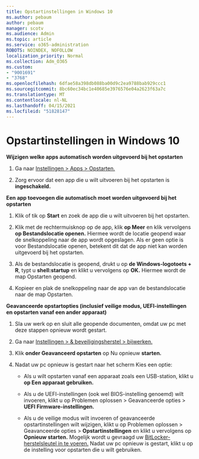 ```yaml
---
title: Opstartinstellingen in Windows 10
ms.author: pebaum
author: pebaum
manager: scotv
ms.audience: Admin
ms.topic: article
ms.service: o365-administration
ROBOTS: NOINDEX, NOFOLLOW
localization_priority: Normal
ms.collection: Adm_O365
ms.custom:
- "9001691"
- "3768"
ms.openlocfilehash: 6dfae58a398db088ba00d9c2ea9788bab929ccc1
ms.sourcegitcommit: 8bc60ec34bc1e40685e3976576e04a2623f63a7c
ms.translationtype: MT
ms.contentlocale: nl-NL
ms.lasthandoff: 04/15/2021
ms.locfileid: "51828147"
---
```

# <a name="startup-settings-in-windows-10"></a>Opstartinstellingen in Windows 10

**Wijzigen welke apps automatisch worden uitgevoerd bij het opstarten**

1. Ga naar [Instellingen > Apps > Opstarten.](ms-settings:startupapps?activationSource=GetHelp)

2. Zorg ervoor dat een app die u wilt uitvoeren bij het opstarten is **ingeschakeld.**

**Een app toevoegen die automatisch moet worden uitgevoerd bij het opstarten**

1. Klik of tik op **Start** en zoek de app die u wilt uitvoeren bij het opstarten.

2. Klik met de rechtermuisknop op de app, klik **op Meer** en klik vervolgens **op Bestandslocatie openen.** Hiermee wordt de locatie geopend waar de snelkoppeling naar de app wordt opgeslagen. Als er geen optie is voor Bestandslocatie openen, betekent dit dat de app niet kan worden uitgevoerd bij het opstarten.

3. Als de bestandslocatie is geopend, drukt u op **de Windows-logotoets + R**, typt u **shell:startup** en klikt u vervolgens op **OK.** Hiermee wordt de map Opstarten geopend.

4. Kopieer en plak de snelkoppeling naar de app van de bestandslocatie naar de map Opstarten.

**Geavanceerde opstartopties (inclusief veilige modus, UEFI-instellingen en opstarten vanaf een ander apparaat)**

1. Sla uw werk op en sluit alle geopende documenten, omdat uw pc met deze stappen opnieuw wordt gestart.

2. Ga naar [Instellingen > & beveiligingsherstel > bijwerken.](ms-settings:recovery?activationSource=GetHelp)

3. Klik **onder Geavanceerd opstarten** op Nu opnieuw **starten.** 

4. Nadat uw pc opnieuw is gestart naar het scherm Kies een optie:

    - Als u wilt opstarten vanaf een apparaat zoals een USB-station, klikt u **op Een apparaat gebruiken.**

    - Als u de UEFI-instellingen (ook wel BIOS-instelling genoemd) wilt invoeren, klikt u op Problemen oplossen > Geavanceerde opties > **UEFI Firmware-instellingen.** 

    - Als u de veilige modus wilt invoeren of geavanceerde opstartinstellingen wilt wijzigen, klikt u op Problemen oplossen > Geavanceerde opties > **Opstartinstellingen** en klikt u vervolgens op **Opnieuw starten.** Mogelijk wordt u gevraagd uw [BitLocker-herstelsleutel in te voeren.](https://support.microsoft.com/help/4026181/windows-10-find-my-bitlocker-recovery-key) Nadat uw pc opnieuw is gestart, klikt u op de instelling voor opstarten die u wilt gebruiken.